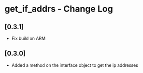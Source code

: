 # get_if_addrs - Change Log

## [0.3.1]
- Fix build on ARM

## [0.3.0]
- Added a method on the interface object to get the ip addresses
